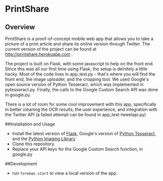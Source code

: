 PrintShare
==========

## Overview
PrintShare is a proof-of-concept mobile web app that allows you to take a picture of a print article and share its online version through Twitter. The current version of the project can be found at http://printshare.herokuapp.com . 

The project is built on Flask, with some javascript to help on the front end. Since this was all our first time using Flask, the setup is deinitely a little hacky. Most of the code lives in app_test.py - that's where you will find the front end, the image uploader, and the cropping tool. We used Google's open source version of Python Tesseract, which was implemented in pytesseract.py. Finally, the calls to the Google Custom Search API was done in google.py.

There is a lot of room for some cool improvement with this app, specifically in better cleaning the OCR results, the user experience, and integration with the Twitter API (a failed attempt can be found in app_test-tweetapi.py)


##Installation and Usage
- Install the latest version of [Flask](http://flask.pocoo.org/),  Google's version of [Python Tesseract](https://code.google.com/p/python-tesseract/), and the [Python Imaging Library](http://www.pythonware.com/products/pil/) 
- Clone this repository. 
- Replace your API keys for the Google Custom Search function, in google.py 


##Development
- run `foreman start` to view a local version of the app.